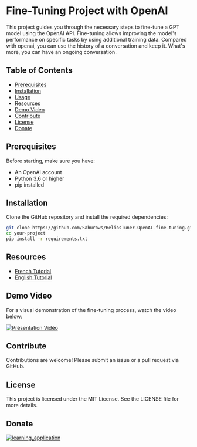 # Fine-Tuning Project with OpenAI

This project guides you through the necessary steps to fine-tune a GPT model using the OpenAI API. Fine-tuning allows improving the model's performance on specific tasks by using additional training data.
Compared with openai, you can use the history of a conversation and keep it. What's more, you can have an ongoing conversation.

## Table of Contents

- [Prerequisites](#prerequisites)
- [Installation](#installation)
- [Usage](#usage)
- [Resources](#resources)
- [Demo Video](#demo-video)
- [Contribute](#contribute)
- [License](#license)
- [Donate](#donate)

## Prerequisites

Before starting, make sure you have:

- An OpenAI account
- Python 3.6 or higher
- pip installed

## Installation

Clone the GitHub repository and install the required dependencies:

```bash
git clone https://github.com/Sahurows/HeliosTuner-OpenAI-fine-tuning.git
cd your-project
pip install -r requirements.txt
```

## Resources

- [French Tutorial](https://github.com/Sahurows/HeliosTuner-OpenAI-fine-tuning/blob/main/tutorial_fine_tuning_fr.md)
- [English Tutorial](https://github.com/Sahurows/HeliosTuner-OpenAI-fine-tuning/blob/main/tutorial_fine_tuning_en.md)

## Demo Video

For a visual demonstration of the fine-tuning process, watch the video below:

[![Présentation Vidéo](https://i.imgur.com/0pZYOxT.gif)](https://www.youtube.com/watch?v=xTelcVaxK6Q)

## Contribute

Contributions are welcome! Please submit an issue or a pull request via GitHub.

## License

This project is licensed under the MIT License. See the LICENSE file for more details.

## Donate

[![learning_application](https://i.imgur.com/abEFO5o.png)](https://buymeacoffee.com/sahurows)
